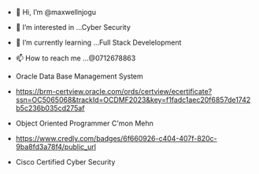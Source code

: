 - 👋 Hi, I’m @maxwellnjogu
- 👀 I’m interested in ...Cyber Security
- 🌱 I’m currently learning ...Full Stack Develelopment

- 📫 How to reach me ...@0712678863

- Oracle Data Base Management System

- https://brm-certview.oracle.com/ords/certview/ecertificate?ssn=OC5065068&trackId=OCDMF2023&key=f1fadc1aec20f6857de1742b5c236b035cd275af


- Object Oriented Programmer C'mon Mehn

- https://www.credly.com/badges/6f660926-c404-407f-820c-9ba8fd3a78f4/public_url

- Cisco Certified Cyber Security
<!---
maxwellnjogu/maxwellnjogu is a ✨ special ✨ repository because its `README.md` (this file) appears on your GitHub profile.
You can click the Preview link to take a look at your changes.
--->
